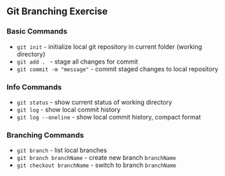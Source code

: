 ## Git Branching Exercise

### Basic Commands
* `git init` - initialize local git repository in current folder (working directory)
* `git add . ` - stage all changes for commit
* `git commit -m "message"` - commit staged changes to local repository  

### Info Commands
* `git status` - show current status of working directory
* `git log` - show local commit history
* `git log --oneline` - show local commit history, compact format

### Branching Commands
* `git branch` - list local branches
* `git branch branchName` - create new branch `branchName`
* `git checkout branchName` - switch to branch `branchName`